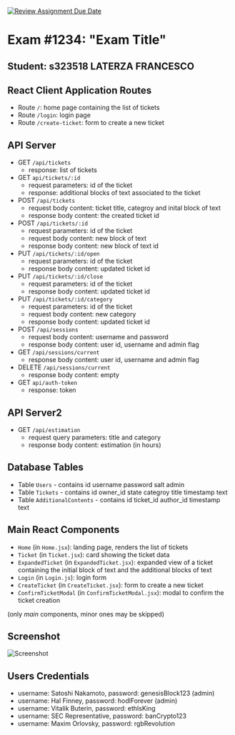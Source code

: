 [![Review Assignment Due Date](https://classroom.github.com/assets/deadline-readme-button-24ddc0f5d75046c5622901739e7c5dd533143b0c8e959d652212380cedb1ea36.svg)](https://classroom.github.com/a/Y8bW3OQP)
# Exam #1234: "Exam Title"
## Student: s323518 LATERZA FRANCESCO 

## React Client Application Routes

- Route `/`: home page containing the list of tickets
- Route `/login`: login page
- Route `/create-ticket`: form to create a new ticket

## API Server

- GET `/api/tickets`
  - response: list of tickets
- GET `api/tickets/:id`
  - request parameters: id of the ticket
  - response: additional blocks of text associated to the ticket
- POST `/api/tickets`
  - request body content: ticket title, categroy and inital block of text
  - response body content: the created ticket id
- POST `/api/tickets/:id`
  - request parameters: id of the ticket
  - request body content: new block of text
  - response body content: new block of text id
- PUT `/api/tickets/:id/open`
  - request parameters: id of the ticket
  - response body content: updated ticket id
- PUT `/api/tickets/:id/close`
  - request parameters: id of the ticket
  - response body content: updated ticket id
- PUT `/api/tickets/:id/category`
  - request parameters: id of the ticket
  - request body content: new category
  - response body content: updated ticket id
- POST `/api/sessions`
  - request body content: username and password
  - response body content: user id, username and admin flag
- GET `/api/sessions/current`
  - response body content: user id, username and admin flag
- DELETE `/api/sessions/current`
  - response body content: empty
- GET `api/auth-token`
  - response: token

## API Server2

- GET `/api/estimation`
  - request query parameters: title and category
  - response body content: estimation (in hours)


## Database Tables

- Table `Users` - contains id username password salt admin
- Table `Tickets` - contains id owner_id state categroy title timestamp text
- Table `AdditionalContents` - contains id ticket_id author_id timestamp text

## Main React Components

- `Home` (in `Home.jsx`): landing page, renders the list of tickets
- `Ticket` (in `Ticket.jsx`): card showing the ticket data
- `ExpandedTicket` (in `ExpandedTicket.jsx`): expanded view of a ticket containing the initial block of text and the additional blocks of text
- `Login` (in `Login.js`): login form
- `CreateTicket` (in `CreateTicket.jsx`): form to create a new ticket
- `ConfirmTicketModal` (in `ConfirmTicketModal.jsx`): modal to confirm the ticket creation

(only _main_ components, minor ones may be skipped)

## Screenshot

![Screenshot](./img/screenshot.png)

## Users Credentials

- username: Satoshi Nakamoto, password: genesisBlock123 (admin)
- username: Hal Finney, password: hodlForever (admin)
- username: Vitalik Buterin, password: ethIsKing
- username: SEC Representative, password: banCrypto123
- username: Maxim Orlovsky, password: rgbRevolution

